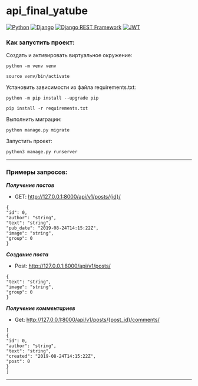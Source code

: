 # api_final_yatube
[![Python](https://img.shields.io/badge/-Python-464646?style=flat&logo=Python&logoColor=56C0C0&color=008080)](https://www.python.org/)
[![Django](https://img.shields.io/badge/-Django-464646?style=flat&logo=Django&logoColor=56C0C0&color=008080)](https://www.djangoproject.com/)
[![Django REST Framework](https://img.shields.io/badge/-Django%20REST%20Framework-464646?style=flat&logo=Django%20REST%20Framework&logoColor=56C0C0&color=008080)](https://www.django-rest-framework.org/)
[![JWT](https://img.shields.io/badge/-JWT-464646?style=flat&color=008080)](https://jwt.io/)

### Как запустить проект:
Cоздать и активировать виртуальное окружение:

```
python -m venv venv
```

```
source venv/bin/activate
```
Установить зависимости из файла requirements.txt:

```
python -m pip install --upgrade pip
```

```
pip install -r requirements.txt
```

Выполнить миграции:

```
python manage.py migrate
```

Запустить проект:

```
python3 manage.py runserver
```
____
### Примеры запросов:
***Получение постов***
- GET: 
http://127.0.0.1:8000/api/v1/posts/{id}/
```
{
"id": 0,
"author": "string",
"text": "string",
"pub_date": "2019-08-24T14:15:22Z",
"image": "string",
"group": 0
}
```
***Создание поста***
- Post: 
http://127.0.0.1:8000/api/v1/posts/
```
{
"text": "string",
"image": "string",
"group": 0
}
```
***Получение комментариев***
- Get:
http://127.0.0.1:8000/api/v1/posts/{post_id}/comments/
```
[
{
"id": 0,
"author": "string",
"text": "string",
"created": "2019-08-24T14:15:22Z",
"post": 0
}
]
```
____
